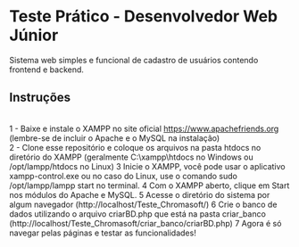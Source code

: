 # Teste Prático - Desenvolvedor Web Júnior
Sistema web simples e funcional de cadastro de usuários contendo frontend e backend.
## Instruções
<br/>1	- Baixe e instale o XAMPP no site oficial https://www.apachefriends.org (lembre-se de incluir o Apache e o MySQL na instalação)
<br/>2	- Clone esse repositório e coloque os arquivos na pasta htdocs no diretório do XAMPP (geralmente C:\xampp\htdocs no Windows ou /opt/lampp/htdocs no Linux)
3	Inicie o XAMPP, você pode usar o aplicativo xampp-control.exe ou no caso do Linux, use o comando sudo /opt/lampp/lampp start no terminal.
4	Com o XAMPP aberto, clique em Start nos módulos do Apache e MySQL.
5	Acesse o diretório do sistema por algum navegador (http://localhost/Teste_Chromasoft/)
6	Crie o banco de dados utilizando o arquivo criarBD.php que está na pasta criar_banco (http://localhost/Teste_Chromasoft/criar_banco/criarBD.php)
7	Agora é só navegar pelas páginas e testar as funcionalidades!
